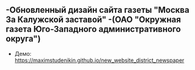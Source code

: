 -Обновленный дизайн сайта газеты "Москва За Калужской заставой"
-(ОАО "Окружная газета Юго-Западного административного округа")
-
-   Демо: https://maximstudenikin.github.io/new_website_district_newspaper
